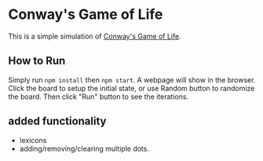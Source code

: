 Conway's Game of Life
===========================

This is a simple simulation of [Conway's Game of Life](https://en.wikipedia.org/wiki/Conway%27s_Game_of_Life).

## How to Run

Simply run `npm install` then `npm start`. A webpage will show in the browser.
Click the board to setup the initial state, or use Random button to randomize the board.
Then click "Run" button to see the iterations.

## added functionality
- lexicons
- adding/removing/clearing multiple dots.
